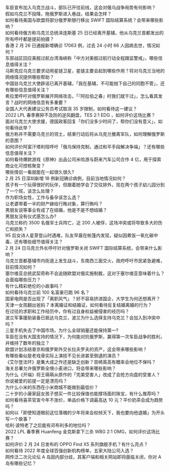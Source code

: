 车臣宣布加入乌克兰战斗，部队已开往前线，这会对俄乌战争局势有何影响？  
假如乌克兰不投降，拖俄罗斯进入巷战，结果会怎样？  
如何看待美国与欧盟将部分俄罗斯银行移出 SWIFT 国际结算系统？会带来哪些影响？  
如何看待俄方称乌克兰总统泽连斯基 25 日已经离开基辅，他从乌克兰首都发出的所有呼吁都是提前拍摄？  
香港 2 月 26 日通报新增确诊 17063 例，过去 24 小时 66 人因病去世，情况如何？  
东部战区回应美舰过航台湾海峡称「中方对美舰过航行动全程跟监警戒」，哪些信息值得关注？  
马斯克应乌克兰要求动用星链卫星，星链主要会起到哪些作用？将对乌克兰当地的网络情况提供哪些帮助？  
中国驻乌克兰大使辟谣已离开基辅，「我在基辅，不可能抛下自己的同胞不管」，还有哪些信息值得关注？  
希拉里呼吁对俄罗斯展开网络攻击，「『阿拉伯之春』时我们就干过」，怎么看其发言？战时的网络信息有多重要？  
全国人大代表建议公务员考试取消 35 岁限制，如何看待这一建议？  
2022 LPL 春季赛猝不及防的逆风翻盘，TES 2:1 EDG ，如何评价这场比赛？  
面对乌克兰大使求援，德国政客回复「你们没多少时间了，帮你们没有意义」，如何看待此举？  
俄方称并不需要乌克兰的领土，结束行动后将从乌克兰撤离军队，如何理解俄罗斯的意图？  
如何评价阿富汗塔利班呼吁「俄乌保持克制，通过和平手段解决争端」？还有哪些信息值得关注？  
如何看待爆款游戏《原神》出品公司米哈游与蔚来汽车公司合作 4 亿，用于探索商业化可控核聚变？  
哪些情侣一看就能在一起很久很久?  
2 月 25 日深圳新增 18 例新冠确诊病例，目前当地情况如何？  
孩子有一个玩得很好的玩伴，但跟着她学会了交往排外，现在两个孩子幼儿园分到了一个班，该怎么处理？  
作为职场女性，工作与备孕该怎么选？  
让老婆带着一半的财产嫁给行贿对象，算行贿吗？  
男朋友说等事业有成了在结婚，他是不是不想结婚？  
男朋友没有仪式感怎么办?  
乌克兰称约 3500 名俄军士兵阵亡，近 200 人被俘，这场冲突或将导致多大的伤亡和损失？  
95 后女诗人星芽登山时遇难，队友早晨在帐篷内发现，疑似因煮饭一氧化碳中毒，还有哪些细节值得关注？  
2 月 24 日乌克兰外长呼吁针对俄罗斯关闭 SWIFT 国际结算系统，会带来什么影响？  
乌克兰首都基辅市内街道上发生战斗，东南西三面交火，政府呼吁市民紧急避难，目前情况如何？  
塞尔维亚总统武契奇称不会追随欧盟对俄实施制裁，这对于塞尔维亚意味着什么？会面临哪些压力？  
有什么精彩绝伦的小故事吗？  
如何看待乌克兰前 100 名富豪已跑 96 名？  
国家电网是否出现了「离职风气」？好不容易挤进国企，大学生为何还想离开？  
天津一女孩翻出爸妈 7 本离婚证和结婚证，如何看待反复结婚离婚的行为？  
在过往的求职和工作经历中，你有过自身权益被侵害的经历吗？  
波兰军事援助装备已抵达乌克兰，波兰为什么选择支持乌克兰？会加入到冲突中吗？  
三星手机失去了中国市场，为什么全球销量还能保持第一?  
车臣在没有大国支持的情况下，为何能对抗俄罗斯，赢得第一次车臣战争的胜利，并维持了数年的独立？  
欧盟计划冻结普京和俄罗斯外交长拉夫罗夫的资产，这会带来哪些影响？  
有哪些看似是老戏骨实际上演技不见长进甚至倒退的演员？  
《艾尔登法环》是集大成之作还是缺乏创新？宫崎英高有概率会地位不保吗？  
海关总署允许俄罗斯全境小麦进口，将会带来哪些影响？  
为什么《开端》将王萌萌从原作的「完美受害人」改成了会抢方向盘的受害人？  
你说被爱的前提一定是漂亮吗？  
为什么小米的东西在小米商城不能做到最低价？  
二十岁的小康家庭女孩子想买一件比较保值也能撑场面的珠宝，有什么推荐吗？  
如何看待喜茶官宣今年不涨价，单品价格下调最高达 10 元？平价奶茶会成为趋势吗？  
如何以「即使知道眼前这位落魄的少年将来会权倾天下，我也要向他退婚」为开头写一个故事？  
哈利·波特老了之后能有邓布利多的地位吗？  
2022 LPL 春季赛 Huanfeng 金克斯拿下三杀 WBG 2:1 OMG，如何评价这场比赛？  
如何评价 2 月 24 日发布的 OPPO Find X5 系列旗舰手机？有什么亮点？  
如何看待 2022 年度全球百强创新机构榜单，五家大陆公司入选？  
网传泛二次元论坛 A 岛因内部分歧，其客户端和相关网站即将面临关闭，你对 A 岛有哪些记忆？  
